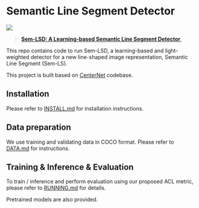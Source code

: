 # Semantic Line Segment Detector
![](readme/annotations.png)
> [**Sem-LSD: A Learning-based Semantic Line Segment Detector**](https://arxiv.org/abs/1909.06591),             

This repo contains code to run Sem-LSD, a learning-based and light-weighted detector for a new line-shaped
image representation, Semantic Line Segment (Sem-LS).

This project is built based on [CenterNet](https://github.com/xingyizhou/CenterNet) codebase. 

## Installation

Please refer to [INSTALL.md](readme/INSTALL.md) for installation instructions.

## Data preparation

We use training and validating data in COCO format. 
Please refer to [DATA.md](readme/DATA.md) for instructions.

## Training & Inference & Evaluation

To train / inference and perform evaluation using our proposed ACL metric, please refer to
[RUNNING.md](readme/RUNNING.md) for details.

Pretrained models are also provided.
